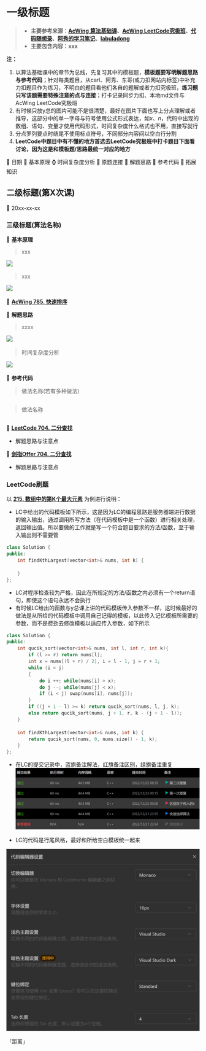 # 一级标题

> - **主要参考来源：[AcWing 算法基础课](https://www.acwing.com/activity/content/introduction/11/)、[AcWing LeetCode究极班](https://www.acwing.com/activity/content/31/)、[代码随想录](https://programmercarl.com/other/say_feel.html)、[阿秀的学习笔记](https://interviewguide.cn/notes/03-hunting_job/03-algorithm/03-leetcode/01-introduce.html)、[labuladong](https://labuladong.github.io/algo/2/)**
> - **主要包含内容：xxx**

**注：**
1. 以算法基础课中的章节为总线，先复习其中的模板题，**模板题要写明解题思路与参考代码**；针对每类题目，从carl、阿秀、东哥(或力扣网站内标签)中补充力扣题目作为练习，不明白的题目看他们各自的题解或者力扣究极班，**练习题只写该题需要特殊注意的点与连接**；打卡记录同步力扣、本地md文件与AcWing LeetCode究极班
2. 有时候只放y总的图片可能不是很清楚，最好在图片下面也写上分点理解或者推导，这部分中的单一字母与符号使用公式形式表达，如$x$、$n$，代码中出现的数组、语句、变量才使用代码形式，时间复杂度什么格式也不用，直接写就行
3. 分点罗列要点时结尾不使用标点符号，不同部分内容间以空白行分割
4. **LeetCode中题目中有不懂的地方首选去LeetCode究极班中打卡题目下面看讨论，因为这是和模板题/思路最统一对应的地方**

:date:      日期
:pushpin:   基本原理
:watch:     时间复杂度分析
:rocket:    原题连接
:memo:      解题思路
:dart:      参考代码
:telescope: 拓展知识

## 二级标题(第X次课)

:date: 20xx-xx-xx

### 三级标题(算法名称)

:pushpin: **基本原理**

> xxx

![](./图片x/xxxx.png)

> xxx

![](./图片x/xxxx.png)


:rocket:  **[AcWing 785. 快速排序](https://www.acwing.com/problem/content/description/787/)**

:memo:  **解题思路**

> xxxx

![](./图片x/xxxx.png)

> 时间复杂度分析

![](./图片x/xxxx.png)

:dart:  **参考代码**

> 做法名称(若有多种做法)

```C++

```

> 做法名称

```C++

```

:rocket:  **[LeetCode 704. 二分查找](https://leetcode.cn/problems/binary-search/)**
- 解题思路与注意点

:rocket:  **[剑指Offer 704. 二分查找](https://leetcode.cn/problems/binary-search/)**
- 解题思路与注意点

### LeetCode刷题

以 **[215. 数组中的第K个最大元素](https://leetcode.cn/problems/kth-largest-element-in-an-array/)** 为例进行说明：

- LC中给出的代码模板如下所示，这是因为LC的编程思路是服务器端进行数据的输入输出，通过调用所写方法（在代码模板中是一个函数）进行相关处理，返回输出值。所以要做的工作就是写一个符合题目要求的方法/函数，至于输入输出则不需要管
```C++
class Solution {
public:
    int findKthLargest(vector<int>& nums, int k) {
        
    }
};
```

- LC对程序检查较为严格，因此在所规定的方法/函数之内必须有一个return语句，即使这个语句永远不会执行
- 有时候LC给出的函数与y总课上讲的代码模板传入参数不一样，这时候最好的做法是从所给的代码模板中调用自己记得的模板，以此传入记忆模板所需要的参数，而不是费劲去修改模板以适应传入参数，如下所示
```C++
class Solution {
public:
    int qucik_sort(vector<int>& nums, int l, int r, int k){
        if (l >= r) return nums[l];
        int x = nums[(l + r) / 2], i = l - 1, j = r + 1;
        while (i < j)
        {
            do i ++; while(nums[i] > x);
            do j --; while(nums[j] < x);
            if (i < j) swap(nums[i], nums[j]);
        }
        if ((j + 1 - l) >= k) return qucik_sort(nums, l, j, k);
        else return qucik_sort(nums, j + 1, r, k - (j + 1 - l));
    }

    int findKthLargest(vector<int>& nums, int k) {
        return qucik_sort(nums, 0, nums.size() - 1, k);
    }
};
```
- 在LC的提交记录中，蓝旗备注解法，红旗备注区别，绿旗备注重复
![](./图片0/LC提交记录.png)

- LC的代码是行尾风格，最好和所给空白模板统一起来

![](./图片0/LC代码编辑器设置.png)

「距离」





